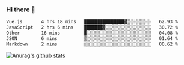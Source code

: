 ### Hi there 👋



<!--
**webB1an/webB1an** is a ✨ _special_ ✨ repository because its `README.md` (this file) appears on your GitHub profile.

Here are some ideas to get you started:

- 🔭 I’m currently working on ...
- 🌱 I’m currently learning ...
- 👯 I’m looking to collaborate on ...
- 🤔 I’m looking for help with ...
- 💬 Ask me about ...
- 📫 How to reach me: ...
- 😄 Pronouns: ...
- ⚡ Fun fact: ...
-->

<!--START_SECTION:waka-->

```txt
Vue.js       4 hrs 18 mins   ███████████████▓░░░░░░░░░   62.93 %
JavaScript   2 hrs 6 mins    ███████▓░░░░░░░░░░░░░░░░░   30.72 %
Other        16 mins         █░░░░░░░░░░░░░░░░░░░░░░░░   04.08 %
JSON         6 mins          ▒░░░░░░░░░░░░░░░░░░░░░░░░   01.64 %
Markdown     2 mins          ░░░░░░░░░░░░░░░░░░░░░░░░░   00.62 %
```

<!--END_SECTION:waka-->


[![Anurag's github stats](https://github-readme-stats.vercel.app/api?username=webB1an&show_icons=true&theme=radical)](https://github.com/anuraghazra/github-readme-stats)

